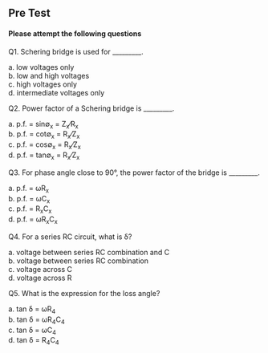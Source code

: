 ## Pre Test
#### Please attempt the following questions

Q1. Schering bridge is used for _________.<br>

a.   low voltages only<br>
b.   low and high voltages<br>
c.   high voltages only<br>
d.   intermediate voltages only<br>

Q2. Power factor of a Schering bridge is _________.<br>
 
a.   p.f. = sin∅<sub>x</sub> = Z<sub>x</sub>⁄R<sub>x</sub><br>
b.   p.f. = cot∅<sub>x</sub> = R<sub>x</sub>⁄Z<sub>x</sub><br>
c.   p.f. = cos∅<sub>x</sub> = R<sub>x</sub>⁄Z<sub>x</sub><br>
d.   p.f. = tan∅<sub>x</sub> = R<sub>x</sub>⁄Z<sub>x</sub><br>

Q3. For phase angle close to 90°, the power factor of the bridge is _________.<br>
 
a.   p.f. = ωR<sub>x</sub><br>
b.   p.f. = ωC<sub>x</sub><br>
c.   p.f. = R<sub>x</sub>C<sub>x</sub><br>
d.   p.f. = ωR<sub>x</sub>C<sub>x</sub><br>

Q4. For a series RC circuit, what is δ?<br>

a.   voltage between series RC combination and C<br>
b.   voltage between series RC combination<br>
c.   voltage across C<br>
d.   voltage across R<br>

Q5. What is the expression for the loss angle?<br>
  
a.   tan⁡ δ = ωR<sub>4</sub><br>
b.   tan⁡ δ = ωR<sub>4</sub>C<sub>4</sub><br>
c.   tan⁡ δ = ωC<sub>4</sub><br>
d.   tan⁡ δ = R<sub>4</sub>C<sub>4</sub><br>
